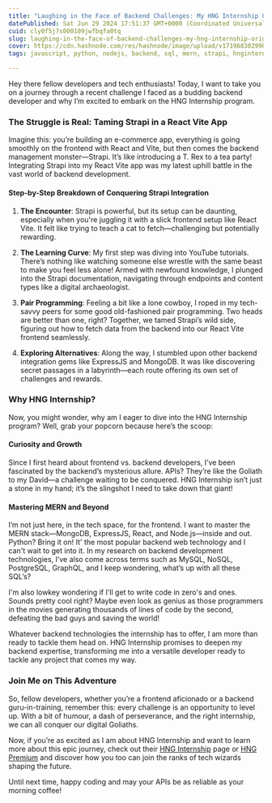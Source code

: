 ```yaml
---
title: "Laughing in the Face of Backend Challenges: My HNG Internship Origin Story"
datePublished: Sat Jun 29 2024 17:51:37 GMT+0000 (Coordinated Universal Time)
cuid: cly0f5j7s000109jwfbqfa0tq
slug: laughing-in-the-face-of-backend-challenges-my-hng-internship-origin-story
cover: https://cdn.hashnode.com/res/hashnode/image/upload/v1719683029981/0e6408f9-5e5c-4a87-ae1d-3116d333efe8.webp
tags: javascript, python, nodejs, backend, sql, mern, strapi, hnginternship

---
```


Hey there fellow developers and tech enthusiasts! Today, I want to take you on a journey through a recent challenge I faced as a budding backend developer and why I’m excited to embark on the HNG Internship program.

### **The Struggle is Real: Taming Strapi in a React Vite App**

Imagine this: you’re building an e-commerce app, everything is going smoothly on the frontend with React and Vite, but then comes the backend management monster—Strapi. It’s like introducing a T. Rex to a tea party! Integrating Strapi into my React Vite app was my latest uphill battle in the vast world of backend development.

#### **Step-by-Step Breakdown of Conquering Strapi Integration**

1. **The Encounter**: Strapi is powerful, but its setup can be daunting, especially when you're juggling it with a slick frontend setup like React Vite. It felt like trying to teach a cat to fetch—challenging but potentially rewarding.
    
2. **The Learning Curve**: My first step was diving into YouTube tutorials. There’s nothing like watching someone else wrestle with the same beast to make you feel less alone! Armed with newfound knowledge, I plunged into the Strapi documentation, navigating through endpoints and content types like a digital archaeologist.
    
3. **Pair Programming**: Feeling a bit like a lone cowboy, I roped in my tech-savvy peers for some good old-fashioned pair programming. Two heads are better than one, right? Together, we tamed Strapi’s wild side, figuring out how to fetch data from the backend into our React Vite frontend seamlessly.
    
4. **Exploring Alternatives**: Along the way, I stumbled upon other backend integration gems like ExpressJS and MongoDB. It was like discovering secret passages in a labyrinth—each route offering its own set of challenges and rewards.
    

### **Why HNG Internship?**

Now, you might wonder, why am I eager to dive into the HNG Internship program? Well, grab your popcorn because here’s the scoop:

#### **Curiosity and Growth**

Since I first heard about frontend vs. backend developers, I’ve been fascinated by the backend’s mysterious allure. APIs? They’re like the Goliath to my David—a challenge waiting to be conquered. HNG Internship isn’t just a stone in my hand; it’s the slingshot I need to take down that giant!

#### **Mastering MERN and Beyond**

I’m not just here, in the tech space, for the frontend. I want to master the MERN stack—MongoDB, ExpressJS, React, and Node.js—inside and out. Python? Bring it on! It' the most popular backend web technology and I can't wait to get into it. In my research on backend development technologies, I’ve also come across terms such as MySQL, NoSQL, PostgreSQL, GraphQL, and I keep wondering, what’s up with all these SQL’s?

I'm also lowkey wondering if I'll get to write code in zero's and ones. Sounds pretty cool right? Maybe even look as genius as those programmers in the movies generating thousands of lines of code by the second, defeating the bad guys and saving the world!

Whatever backend technologies the internship has to offer, I am more than ready to tackle them head on. HNG Internship promises to deepen my backend expertise, transforming me into a versatile developer ready to tackle any project that comes my way.

### **Join Me on This Adventure**

So, fellow developers, whether you’re a frontend aficionado or a backend guru-in-training, remember this: every challenge is an opportunity to level up. With a bit of humour, a dash of perseverance, and the right internship, we can all conquer our digital Goliaths.

Now, if you’re as excited as I am about HNG Internship and want to learn more about this epic journey, check out their [HNG Internship](https://hng.tech/internship) page or [HNG Premium](https://hng.tech/premium) and discover how you too can join the ranks of tech wizards shaping the future.

Until next time, happy coding and may your APIs be as reliable as your morning coffee!